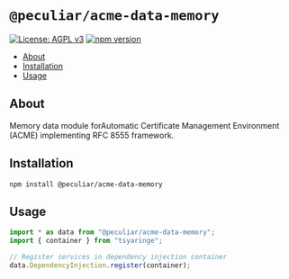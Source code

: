 # `@peculiar/acme-data-memory`

[![License: AGPL v3](https://img.shields.io/badge/License-AGPL%20v3-blue.svg)](https://www.gnu.org/licenses/agpl-3.0)
[![npm version](https://badge.fury.io/js/%40peculiar%2Facme-data-memory.svg)](https://badge.fury.io/js/%40peculiar%2Facme-data-mmory)

- [About](#about)
- [Installation](#installation)
- [Usage](#usage)

## About

Memory data module forAutomatic Certificate Management Environment (ACME) implementing RFC 8555 framework.

## Installation

```
npm install @peculiar/acme-data-memory
```

## Usage

```js
import * as data from "@peculiar/acme-data-memory";
import { container } from "tsyaringe";

// Register services in dependency injection container
data.DependencyInjection.register(container);
```

